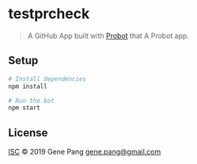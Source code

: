 # testprcheck

> A GitHub App built with [Probot](https://github.com/probot/probot) that A Probot app.


## Setup

```sh
# Install dependencies
npm install

# Run the bot
npm start
```

## License

[ISC](LICENSE) © 2019 Gene Pang <gene.pang@gmail.com>
